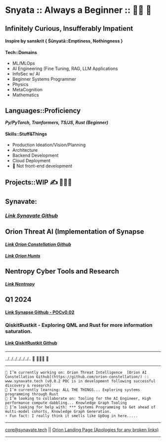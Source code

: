 # Snyata :: Always a Beginner :: 👾👾 🤗
## Infinitely Curious, Insufferably Impatient

#### Inspire by sanskrit { Śūnyatā::Emptiness, Nothingness }

#### Tech::Domains
- ML/MLOps
- AI Engineering (Fine Tuning, RAG, LLM Applications
- InfoSec w/ AI
- Beginner Systems Programmer
- Physics
- MetaCognition
- Mathematics

## Languages::Proficiency
***Py/PyTorch, Tranformers, TS/JS, Rust (Beginner)*** 

#### Skills::Stuff&Things

- Production Ideation/Vision/Planning
- Architecture
- Backend Development
- Cloud Deployment
- 🛑 Not front-end development

## Projects::WIP ✍️ 👨🏻‍💻

## Synavate:
### ***[Link Synavate Github](https://www.github.com/synavate/)***

## Orion Threat AI (Implementation of Synapse
#### ***[Link Orion Constellation Github](https://www.github.com/orion-constellation/)***
#### ***[Link Orion Hunts](https://www.github.com/orionhunts-ai)***


## Nentropy Cyber Tools and Research
#### ***[Link Nentropy](https://www.github.com/nentropy/)***

## Q1 2024
#### [Link Synapse Github - POCv0.02](https://www.github.com/synavate/synapse-monorepo)

### QiskitRustkit - Exploring QML and Rust for more information saturation.
#### [Link QiskitRustkit Github](https://www.github.com/snyata/qiskit-ruskit/)

---------------------

../../../../../../..  👋 👾👾👾 👋

 --------------------- 

    🔭 I’m currently working on: Orion Threat Intelligence  [Orion AI Constellation Github](https://github.com/orion-constellation/) :: www.synavate.tech (v0.0.2 POC is in development following successful discovery & research)
    🌱 I’m currently learning: ALL THE THINGS... Exploring systems programming through Rust
    👯 I’m looking to collaborate on: Tooling for the AI Engineer, High performance compute dabbling... Knowledge Graph Tooling
    🤔 I’m looking for help with: *** Systems Programming to Get ahead of multi-model cohorts, Knowledge Graph Generation.
    ⚡ Fun fact: I really think it smells like UpDog in here.....
    
  --------------------

core@synavate.tech || [Orion Landing Page (Apologies for any broken links)](https://www.oriondefensiveai.com/)

---------------------


